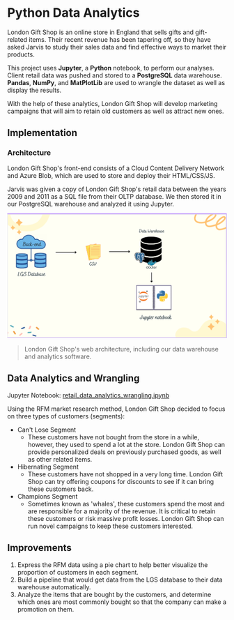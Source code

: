 # Python Data Analytics

London Gift Shop is an online store in England that sells gifts and gift-related items. 
Their recent revenue has been tapering off, so they have asked Jarvis to study their sales data and find 
effective ways to market their products.

This project uses **Jupyter**, a **Python** notebook, to perform our analyses. 
Client retail data was pushed and stored to a **PostgreSQL** data warehouse.
**Pandas**, **NumPy**, and **MatPlotLib** are used to wrangle the dataset as well as display the results.

With the help of these analytics, London Gift Shop will develop marketing campaigns that will aim to retain 
old customers as well as attract new ones.

## Implementation
### Architecture
London Gift Shop's front-end consists of a Cloud Content Delivery Network and Azure Blob, which are used to store and deploy their HTML/CSS/JS.

Jarvis was given a copy of London Gift Shop's retail data between the years 2009 and 2011 as a SQL file from their OLTP database.
We then stored it in our PostgreSQL warehouse and analyzed it using Jupyter.
  
![Architecture](assets/Python_Arechitecture.png)
> London Gift Shop's web architecture, including our data warehouse and analytics software.

## Data Analytics and Wrangling

Jupyter Notebook: [retail_data_analytics_wrangling.ipynb](retail_data_analytics_wrangling.ipynb)

Using the RFM market research method, London Gift Shop decided to focus on three types of customers (segments):
 - Can't Lose Segment
    * These customers have not bought from the store in a while, however, they used to spend a lot at the store. London Gift Shop can provide personalized deals on previously purchased goods, as well as other related items.
 - Hibernating Segment
    * These customers have not shopped in a very long time. London Gift Shop can try offering coupons for discounts to see if it can bring these customers back.
 - Champions Segment
    * Sometimes known as 'whales', these customers spend the most and are responsible for a majority of the revenue. It is critical to retain these customers or risk massive profit losses. London Gift Shop can run novel campaigns to keep these customers interested.

  
## Improvements

1. Express the RFM data using a pie chart to help better visualize the proportion of customers in each segment.
2. Build a pipeline that would get data from the LGS database to their data warehouse automatically.
3. Analyze the items that are bought by the customers, and determine which ones are most commonly bought so that the company can make a promotion on them.
